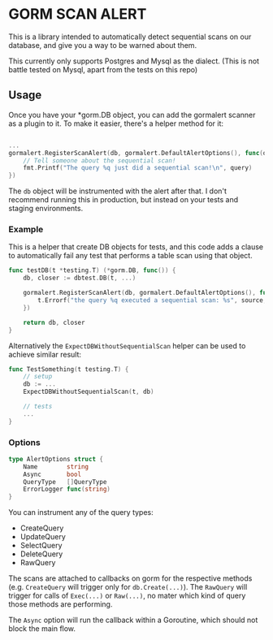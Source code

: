 # GORM SCAN ALERT

This is a library intended to automatically detect sequential scans on our database,
and give you a way to be warned about them.

This currently only supports Postgres and Mysql as the dialect.
(This is not battle tested on Mysql, apart from the tests on this repo)

## Usage

Once you have your *gorm.DB object, you can add the gormalert scanner as a plugin to it.
To make it easier, there's a helper method for it:

```go

...
gormalert.RegisterScanAlert(db, gormalert.DefaultAlertOptions(), func(query, explain string) {
    // Tell someone about the sequential scan!
    fmt.Printf("The query %q just did a sequential scan!\n", query)
})
```

The `db` object will be instrumented with the alert after that.
I don't recommend running this in production, but instead on your tests and staging environments.

### Example

This is a helper that create DB objects for tests, and this code adds a clause to automatically fail
any test that performs a table scan using that object.

```go
func testDB(t *testing.T) (*gorm.DB, func()) {
	db, closer := dbtest.DB(t, ...)

	gormalert.RegisterScanAlert(db, gormalert.DefaultAlertOptions(), func(source string, result string) {
		t.Errorf("the query %q executed a sequential scan: %s", source, result)
	})

	return db, closer
}
```

Alternatively the `ExpectDBWithoutSequentialScan` helper can be used to achieve similar result:

```go
func TestSomething(t testing.T) {
	// setup
	db := ...
	ExpectDBWithoutSequentialScan(t, db)

	// tests
	...
}
```

### Options

```go
type AlertOptions struct {
	Name        string
	Async       bool
	QueryType   []QueryType
	ErrorLogger func(string)
}
```

You can instrument any of the query types:

* CreateQuery
* UpdateQuery
* SelectQuery
* DeleteQuery
* RawQuery

The scans are attached to callbacks on gorm for the respective methods (e.g. `CreateQuery` will trigger only for `db.Create(...)`). The `RawQuery` will
trigger for calls of `Exec(...)` or `Raw(...)`, no mater which kind of query those methods are performing.

The `Async` option will run the callback within a Goroutine, which should not block the main flow.
